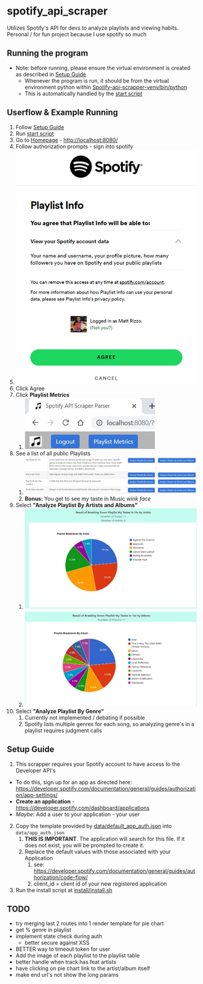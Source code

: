 # spotify_api_scraper
Utilizes Spotify's API for devs to analyze playlists and viewing habits. Personal / for fun project because I use spotify so much

## Running the program
* Note: before running, please ensure the virtual environment is created as described in [Setup Guide](#setup-guide)
    * Whenever the program is run, it should be from the virtual environment python within [Spotify-api-scrapper-venv/bin/python](Spotify-api-scrapper-venv/bin/python)
  * This is automatically handled by the [start script](start.sh)

## Userflow & Example Running

1. Follow [Setup Guide](#setup-guide)
2. Run [start script](start.sh)
3. Go to [Homepage](<http://localhost:8080/>) - <http://localhost:8080/>
4. Follow authorization prompts - sign into spotify
  1. ![auth_example](docs/images/authorization.png)
  2. Click Agree
5. Click **Playlist Metrics**
   1. ![Playlist-Metrics-Image](docs/images/top_bar_after_auth.jpg)
6. See a list of all public Playlists
   1. ![Playlist-Table](docs/images/example_playlist_table.jpg)
   2. **Bonus:** You get to see my taste in Music *wink face*
7. Select **"Analyze Playlist By Artists and Albums"**
   1. ![Breakdown of Playlist By Artist](docs/images/example_artist_breakdown.jpg)
   2. ![Breakdown of Playlist By Album](docs/images/example_album_breakdown.jpg)
8. Select **"Analyze Playlist By Genre"**
   1. Currently not implemented / debating if possible
   2. Spotify lists multiple genres for each song, so analyzing genre's in a playlist requires judgment calls

## Setup Guide

1. This scrapper requires your Spotify account to have access to the Developer API's

* To do this, sign up for an app as directed here: <https://developer.spotify.com/documentation/general/guides/authorization/app-settings/>
* **Create an application** - <https://developer.spotify.com/dashboard/applications>
* *Maybe*: Add a user to your application - your user

2. Copy the template provided by [data/default_app_auth.json](data/default_app_auth.json) into `data/app_auth.json`
   1. **THIS IS IMPORTANT**. The application will search for this file. If it does not exist, you will be prompted to create it.
   2. Replace the default values with those associated with your Application
      1. see: <https://developer.spotify.com/documentation/general/guides/authorization/code-flow/>
      2. client_id = client id of your new registered application
3. Run the install script at [install/install.sh](install/install.sh)

## TODO

* try merging last 2 routes into 1 render template for pie chart
* get % genre in playlist
* implement state check during auth
  * better secure against XSS
* BETTER way to timeout token for user
* Add the image of each playlist to the playlist table
* better handle when track has feat artists
* have clicking on pie chart link to the artist/album itself
* make end url's not show the long params
